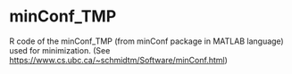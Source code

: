 # minConf_TMP

R code of the minConf_TMP (from minConf package in MATLAB language) used for minimization. (See https://www.cs.ubc.ca/~schmidtm/Software/minConf.html)
